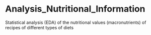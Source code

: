 # Analysis_Nutritional_Information
Statistical analysis (EDA) of the nutritional values (macronutrients) of recipes of different types of diets
